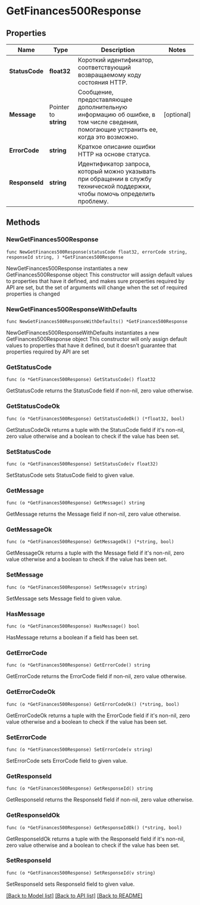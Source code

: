 # GetFinances500Response

## Properties

Name | Type | Description | Notes
------------ | ------------- | ------------- | -------------
**StatusCode** | **float32** | Короткий идентификатор, соответствующий возвращаемому коду состояния HTTP. | 
**Message** | Pointer to **string** | Сообщение, предоставляющее дополнительную информацию об ошибке, в том числе сведения, помогающие устранить ее, когда это возможно. | [optional] 
**ErrorCode** | **string** | Краткое описание ошибки HTTP на основе статуса. | 
**ResponseId** | **string** | Идентификатор запроса, который можно указывать при обращении в службу технической поддержки, чтобы помочь определить проблему. | 

## Methods

### NewGetFinances500Response

`func NewGetFinances500Response(statusCode float32, errorCode string, responseId string, ) *GetFinances500Response`

NewGetFinances500Response instantiates a new GetFinances500Response object
This constructor will assign default values to properties that have it defined,
and makes sure properties required by API are set, but the set of arguments
will change when the set of required properties is changed

### NewGetFinances500ResponseWithDefaults

`func NewGetFinances500ResponseWithDefaults() *GetFinances500Response`

NewGetFinances500ResponseWithDefaults instantiates a new GetFinances500Response object
This constructor will only assign default values to properties that have it defined,
but it doesn't guarantee that properties required by API are set

### GetStatusCode

`func (o *GetFinances500Response) GetStatusCode() float32`

GetStatusCode returns the StatusCode field if non-nil, zero value otherwise.

### GetStatusCodeOk

`func (o *GetFinances500Response) GetStatusCodeOk() (*float32, bool)`

GetStatusCodeOk returns a tuple with the StatusCode field if it's non-nil, zero value otherwise
and a boolean to check if the value has been set.

### SetStatusCode

`func (o *GetFinances500Response) SetStatusCode(v float32)`

SetStatusCode sets StatusCode field to given value.


### GetMessage

`func (o *GetFinances500Response) GetMessage() string`

GetMessage returns the Message field if non-nil, zero value otherwise.

### GetMessageOk

`func (o *GetFinances500Response) GetMessageOk() (*string, bool)`

GetMessageOk returns a tuple with the Message field if it's non-nil, zero value otherwise
and a boolean to check if the value has been set.

### SetMessage

`func (o *GetFinances500Response) SetMessage(v string)`

SetMessage sets Message field to given value.

### HasMessage

`func (o *GetFinances500Response) HasMessage() bool`

HasMessage returns a boolean if a field has been set.

### GetErrorCode

`func (o *GetFinances500Response) GetErrorCode() string`

GetErrorCode returns the ErrorCode field if non-nil, zero value otherwise.

### GetErrorCodeOk

`func (o *GetFinances500Response) GetErrorCodeOk() (*string, bool)`

GetErrorCodeOk returns a tuple with the ErrorCode field if it's non-nil, zero value otherwise
and a boolean to check if the value has been set.

### SetErrorCode

`func (o *GetFinances500Response) SetErrorCode(v string)`

SetErrorCode sets ErrorCode field to given value.


### GetResponseId

`func (o *GetFinances500Response) GetResponseId() string`

GetResponseId returns the ResponseId field if non-nil, zero value otherwise.

### GetResponseIdOk

`func (o *GetFinances500Response) GetResponseIdOk() (*string, bool)`

GetResponseIdOk returns a tuple with the ResponseId field if it's non-nil, zero value otherwise
and a boolean to check if the value has been set.

### SetResponseId

`func (o *GetFinances500Response) SetResponseId(v string)`

SetResponseId sets ResponseId field to given value.



[[Back to Model list]](../README.md#documentation-for-models) [[Back to API list]](../README.md#documentation-for-api-endpoints) [[Back to README]](../README.md)


